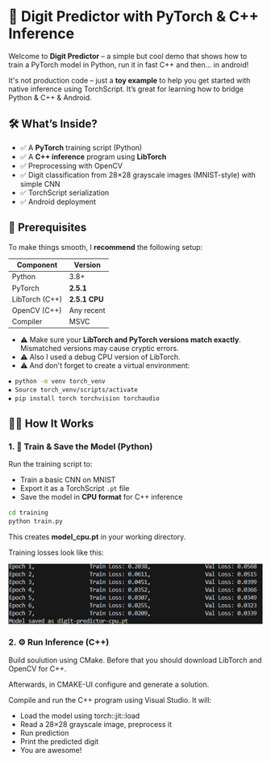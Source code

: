 # 🧠 Digit Predictor with PyTorch & C++ Inference

Welcome to **Digit Predictor** – a simple but cool demo that shows how to train a PyTorch model in Python, run it in fast C++ and then... in android!  

It's not production code – just a **toy example** to help you get started with native inference using TorchScript. It’s great for learning how to bridge Python & C++ & Android.

## 🛠️ What’s Inside?

- ✅ A **PyTorch** training script (Python)
- ✅ A **C++ inference** program using **LibTorch**
- ✅ Preprocessing with OpenCV
- ✅ Digit classification from 28×28 grayscale images (MNIST-style) with simple CNN
- ✅ TorchScript serialization
- ✅ Android deployment

## 🧪 Prerequisites

To make things smooth, I **recommend** the following setup:

| Component       | Version         |
|----------------|-----------------|
| Python         | 3.8+            |
| PyTorch        | **2.5.1**       |
| LibTorch (C++) | **2.5.1 CPU**   |
| OpenCV (C++)   | Any recent      |
| Compiler       | MSVC            |

- ⚠️ Make sure your **LibTorch and PyTorch versions match exactly**. Mismatched versions may cause cryptic errors. 
- ⚠️ Also I used a debug CPU version of LibTorch.
- ⚠️ And don't forget to create a virtual environment: 
```bash
⦁ python -m venv torch_venv
⦁ Source torch_venv/scripts/activate
⦁ pip install torch torchvision torchaudio 
```

## 🧑‍🏫 How It Works

### 1. 🔧 Train & Save the Model (Python)

Run the training script to:

- Train a basic CNN on MNIST
- Export it as a TorchScript `.pt` file
- Save the model in **CPU format** for C++ inference

```bash
cd training
python train.py
```

This creates **model_cpu.pt** in your working directory.

Training losses look like this: 

![alt text](resources/losses.png)

### 2. ⚙️ Run Inference (C++)
Build soulution using CMake. 
Before that you should download LibTorch and OpenCV for C++.

Afterwards, in CMAKE-UI configure and generate a solution.

Compile and run the C++ program using Visual Studio. It will:
- Load the model using torch::jit::load
- Read a 28×28 grayscale image, preprocess it
- Run prediction
- Print the predicted digit
- You are awesome! 